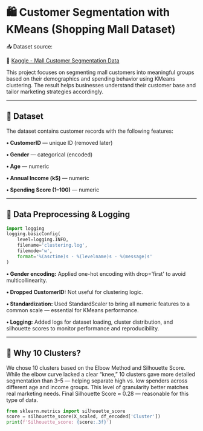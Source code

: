 # 🛍️ Customer Segmentation with KMeans (Shopping Mall Dataset)

📥 Dataset source:

🔗 [Kaggle - Mall Customer Segmentation Data](https://www.kaggle.com/datasets/zubairmustafa/shopping-mall-customer-segmentation-data)

This project focuses on segmenting mall customers into meaningful groups based on their demographics and spending behavior using KMeans clustering. The result helps businesses understand their customer base and tailor marketing strategies accordingly.

---

## 📂 Dataset

The dataset contains customer records with the following features:

**• CustomerID** — unique ID (removed later)

**• Gender** — categorical (encoded)

**• Age** — numeric

**• Annual Income (k$)** — numeric

**• Spending Score (1–100)** — numeric

---

## 🧹 Data Preprocessing & Logging
```python
import logging
logging.basicConfig(
    level=logging.INFO,
    filename='clustering.log',
    filemode='w',
    format='%(asctime)s - %(levelname)s - %(message)s'
)
```

**• Gender encoding:** Applied one-hot encoding with drop='first' to avoid multicollinearity.

**• Dropped CustomerID:** Not useful for clustering logic.

**• Standardization:** Used StandardScaler to bring all numeric features to a common scale — essential for KMeans performance.

**• Logging:** Added logs for dataset loading, cluster distribution, and silhouette scores to monitor performance and reproducibility.

---

## 🧠 Why 10 Clusters?
We chose 10 clusters based on the Elbow Method and Silhouette Score. While the elbow curve lacked a clear “knee,” 10 clusters gave more detailed segmentation than 3–5 — helping separate high vs. low spenders across different age and income groups. This level of granularity better matches real marketing needs. Final Silhouette Score ≈ 0.28 — reasonable for this type of data.
```python
from sklearn.metrics import silhouette_score
score = silhouette_score(X_scaled, df_encoded['Cluster'])
print(f'Silhouette_score: {score:.3f}')
```


